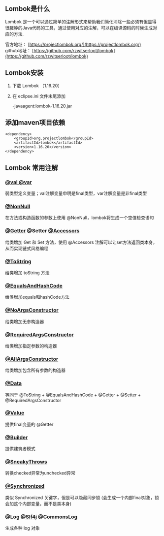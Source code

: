 ## Lombok是什么
Lombok 是一个可以通过简单的注解形式来帮助我们简化消除一些必须有但显得很臃肿的Java代码的工具，通过使用对应的注解，可以在编译源码的时候生成对应的方法.  

官方地址： [https://projectlombok.org/](https://projectlombok.org/)   
github地址： [https://github.com/rzwitserloot/lombok](https://github.com/rzwitserloot/lombok) 

## Lombok安装
1. 下载 Lombok （1.16.20）
2.  在 eclipse.ini 文件末尾添加  

	-javaagent:lombok-1.16.20.jar  

## 添加maven项目依赖

    <dependency>
        <groupId>org.projectlombok</groupId>
        <artifactId>lombok</artifactId>
        <version>1.16.20</version>
    </dependency>

## Lombok 常用注解

### [@val @var](src/main/java/yyl/lombok/ValExample.java) 
弱类型定义变量；val注解变量申明是final类型，var注解变量是非final类型

### [@NonNull](src/main/java/yyl/lombok/NonNullExample.java) 
在方法或构造函数的参数上使用 @NonNull，lombok将生成一个空值检查语句  

### [@Getter](src/main/java/yyl/lombok/GetterSetterExample.java) @Setter [@Accessors](src/main/java/yyl/lombok/AccessorsExample.java)
给类增加 Get 和 Set 方法，使用 @Accessors 注解可以让set方法返回类本身，从而实现链式风格编程  

### [@ToString](src/main/java/yyl/lombok/ToStringExample.java)  
给类增加 toString 方法  

### [@EqualsAndHashCode](src/main/java/yyl/lombok/EqualsAndHashCode.java)  
给类增加equals和hashCode方法

### [@NoArgsConstructor](src/main/java/yyl/lombok/ConstructorExample.java)  
给类增加无参构造器  

### [@RequiredArgsConstructor](src/main/java/yyl/lombok/ConstructorExample.java)  
给类增加指定参数的构造器   

### [@AllArgsConstructor](src/main/java/yyl/lombok/ConstructorExample.java)  
给类增加包含所有参数的构造器   

### [@Data](src/main/java/yyl/lombok/DataExample.java)  
等同于 @ToString + @EqualsAndHashCode  +  @Getter + @Setter + @RequiredArgsConstructor

### [@Value](src/main/java/yyl/lombok/ValueExample.java)
提供final变量的 @Getter  

### [@Builder](src/main/java/yyl/lombok/BuilderExample.java)  
提供建筑者模式  

### [@SneakyThrows](src/main/java/yyl/lombok/SneakyThrowsExample.java)  
转换checked异常为unchecked异常  

### [@Synchronized](src/main/java/yyl/lombok/SynchronizedExample.java)  
类似 Synchronized 关键字，但是可以隐藏同步锁 (会生成一个内部final对象，锁会加这个内部变量，而不是类本身)

### @Log [@Slf4j](src/main/java/yyl/lombok/Slf4jExample.java) @CommonsLog  
生成各种 log 对象  
